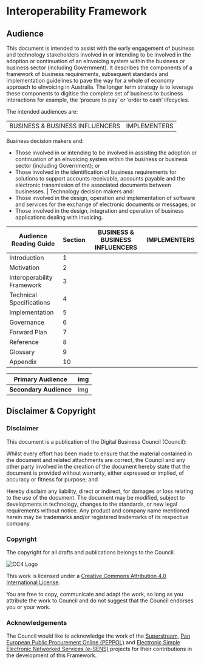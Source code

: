 # Interoperability Framework

## Audience

This document is intended to assist with the early engagement of business and technology stakeholders involved in or intending to be involved in the adoption or continuation of an eInvoicing system within the business or business sector (including Government). It describes the components of a framework of business requirements, subsequent standards and implementation guidelines to pave the way for a whole of economy approach to eInvoicing in Australia. The longer term strategy is to leverage these components to digitise the complete set of business to business interactions for example, the ‘procure to pay’ or ‘order to cash’ lifecycles.

The intended audiences are:
 
| | |
---|---
BUSINESS & BUSINESS INFLUENCERS | IMPLEMENTERS
Business decision makers and:
+ Those involved in or intending to be involved in assisting the adoption or continuation of an eInvoicing system within the business or business sector (including Government); or
+ Those involved in the identification of business requirements for solutions to support accounts receivable, accounts payable and the electronic transmission of the associated documents between businesses.
|
Technology decision makers and:
+ Those involved in the design, operation and implementation of software and services for the exchange of electronic documents or messages; or
+ Those involved in the design, integration and operation of business applications dealing with invoicing.


Audience Reading Guide | Section | BUSINESS & BUSINESS INFLUENCERS| IMPLEMENTERS 
---|---|---|---
Introduction | 1 | | 
Motivation | 2 | | 
Interoperability Framework | 3 | | 
Technical Specifications | 4 | | 
Implementation | 5 | | 
Governance | 6 | | 
Forward Plan | 7 | | 
Reference | 8 | | 
Glossary | 9 | | 
Appendix | 10 | | 

	 	 
Primary Audience | img 
---|---
**Secondary Audience** | img


## Disclaimer & Copyright

### Disclaimer 
This document is a publication of the Digital Business Council (Council):

Whilst every effort has been made to ensure that the material contained in the document and related attachments are correct, the Council and any other party involved in the creation of the document hereby state that the document is provided without warranty, either expressed or implied, of accuracy or fitness for purpose; and

Hereby disclaim any liability, direct or indirect, for damages or loss relating to the use of the document. The document may be modified, subject to developments in technology, changes to the standards, or new legal requirements without notice. Any product and company name mentioned herein may be trademarks and/or registered trademarks of its respective company.

### Copyright
The copyright for all drafts and publications belongs to the Council.
 
![CC4 Logo](https://i.creativecommons.org/l/by/4.0/88x31.png)
 
This work is licensed under a [Creative Commons Attribution 4.0 International License](http://creativecommons.org/licenses/by/4.0/).

You are free to copy, communicate and adapt the work, so long as you attribute the work to Council and do not suggest that the Council endorses you or your work.

### Acknowledgements
The Council would like to acknowledge the work of the [Superstream](https://www.ato.gov.au/Super/SuperStream/), [Pan European Public Procurement Online (PEPPOL)](http://www.peppol.eu/) and [Electronic Simple Electronic Networked Services (e-SENS)](http://www.esens.eu/) projects for their contributions in the development of this Framework.


